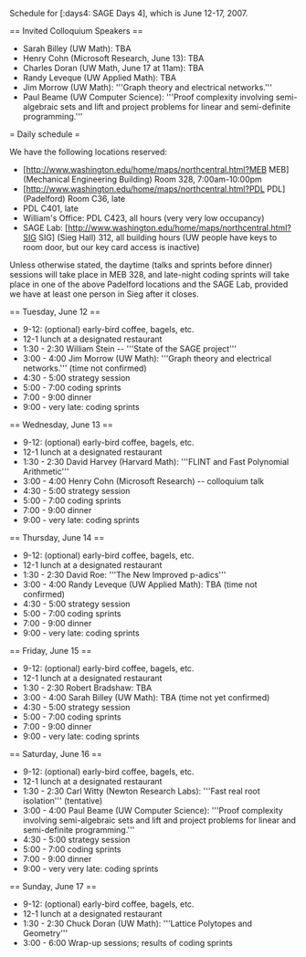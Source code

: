 Schedule for [:days4: SAGE Days 4], which is June 12-17, 2007.

== Invited Colloquium Speakers ==
 * Sarah Billey (UW Math): TBA
 * Henry Cohn (Microsoft Research, June 13): TBA
 * Charles Doran (UW Math, June 17 at 11am): TBA
 * Randy Leveque (UW Applied Math): TBA
 * Jim Morrow (UW Math): '''Graph theory and electrical networks.'''
 * Paul Beame (UW Computer Science): '''Proof complexity involving semi-algebraic sets and lift and project problems for linear and semi-definite programming.'''

= Daily schedule =

We have the following locations reserved:
 * [http://www.washington.edu/home/maps/northcentral.html?MEB MEB] (Mechanical Engineering Building) Room 328, 7:00am-10:00pm
 * [http://www.washington.edu/home/maps/northcentral.html?PDL PDL] (Padelford) Room C36, late
 * PDL C401, late
 * William's Office: PDL C423, all hours  (very very low occupancy)
 * SAGE Lab: [http://www.washington.edu/home/maps/northcentral.html?SIG SIG] (Sieg Hall) 312, all building hours (UW people have keys to room door, but our key card access is inactive)

Unless otherwise stated, the daytime (talks and sprints before dinner) sessions will take place in MEB 328, and late-night coding sprints will take place in one of the above Padelford locations and the SAGE Lab, provided we have at least one person in Sieg after it closes.

== Tuesday, June 12 ==

 * 9-12: (optional) early-bird coffee, bagels, etc.
 * 12-1 lunch at a designated restaurant
 * 1:30 - 2:30 William Stein -- '''State of the SAGE project'''
 * 3:00 - 4:00 Jim Morrow (UW Math): '''Graph theory and electrical networks.''' (time not confirmed)
 * 4:30 - 5:00 strategy session
 * 5:00 - 7:00 coding sprints
 * 7:00 - 9:00 dinner
 * 9:00 - very late:  coding sprints

== Wednesday, June 13 ==

 * 9-12: (optional) early-bird coffee, bagels, etc.
 * 12-1 lunch at a designated restaurant
 * 1:30 - 2:30 David Harvey (Harvard Math): '''FLINT and Fast Polynomial Arithmetic'''
 * 3:00 - 4:00 Henry Cohn (Microsoft Research) -- colloquium talk
 * 4:30 - 5:00 strategy session
 * 5:00 - 7:00 coding sprints
 * 7:00 - 9:00 dinner
 * 9:00 - very late:  coding sprints

== Thursday, June 14 ==

 * 9-12: (optional) early-bird coffee, bagels, etc.
 * 12-1 lunch at a designated restaurant
 * 1:30 - 2:30 David Roe: '''The New Improved p-adics'''
 * 3:00 - 4:00 Randy Leveque (UW Applied Math): TBA (time not confirmed)
 * 4:30 - 5:00 strategy session
 * 5:00 - 7:00 coding sprints
 * 7:00 - 9:00 dinner
 * 9:00 - very late:  coding sprints

== Friday, June 15 ==

 * 9-12: (optional) early-bird coffee, bagels, etc.
 * 12-1 lunch at a designated restaurant
 * 1:30 - 2:30 Robert Bradshaw: TBA
 * 3:00 - 4:00 Sarah Billey (UW Math): TBA (time not yet confirmed)
 * 4:30 - 5:00 strategy session
 * 5:00 - 7:00 coding sprints
 * 7:00 - 9:00 dinner
 * 9:00 - very late:  coding sprints

== Saturday, June 16 ==

 * 9-12: (optional) early-bird coffee, bagels, etc.
 * 12-1 lunch at a designated restaurant
 * 1:30 - 2:30  Carl Witty (Newton Research Labs): '''Fast real root isolation''' (tentative)
 * 3:00 - 4:00  Paul Beame (UW Computer Science): '''Proof complexity involving semi-algebraic sets and lift and project problems for linear and semi-definite programming.'''
 * 4:30 - 5:00 strategy session
 * 5:00 - 7:00 coding sprints
 * 7:00 - 9:00 dinner
 * 9:00 - very very late:  coding sprints

== Sunday, June 17 ==

 * 9-12: (optional) early-bird coffee, bagels, etc.
 * 12-1 lunch at a designated restaurant
 * 1:30 - 2:30 Chuck Doran (UW Math): '''Lattice Polytopes and Geometry'''
 * 3:00 - 6:00 Wrap-up sessions; results of coding sprints
 
